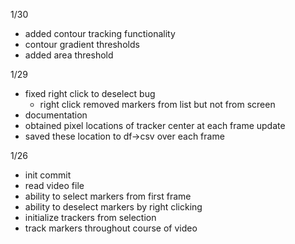 1/30
- added contour tracking functionality
- contour gradient thresholds
- added area threshold

1/29
- fixed right click to deselect bug
    - right click removed markers from list but not from screen
- documentation
- obtained pixel locations of tracker center at each frame update
- saved these location to df->csv over each frame

1/26

- init commit
- read video file
- ability to select markers from first frame
- ability to deselect markers by right clicking
- initialize trackers from selection
- track markers throughout course of video